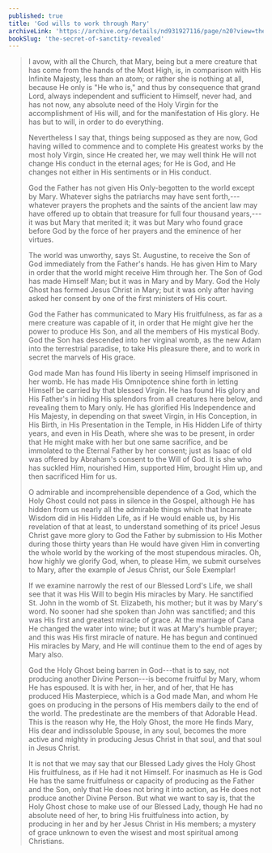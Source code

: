 ```yaml
---
published: true
title: 'God wills to work through Mary'
archiveLink: 'https://archive.org/details/nd931927116/page/n20?view=theater'
bookSlug: 'the-secret-of-sanctity-revealed'
---
```


> I avow, with all the Church, that Mary, being but a mere creature that has come from the hands of the Most High, is, in comparison with His Infinite Majesty, less than an atom; or rather she is nothing at all, because He only is "He who is," and thus by consequence that grand Lord, always independent and sufficient to Himself, never had, and has not now, any absolute need of the Holy Virgin for the accomplishment of His will, and for the manifestation of His glory. He has but to will, in order to do everything.
>
> Nevertheless I say that, things being supposed as they are now, God having willed to commence and to complete His greatest works by the most holy Virgin, since He created her, we may well think He will not change His conduct in the eternal ages; for He is God, and He changes not either in His sentiments or in His conduct.
>
> God the Father has not given His Only-begotten to the world except by Mary. Whatever sighs the patriarchs may have sent forth,---whatever prayers the prophets and the saints of the ancient law may have offered up to obtain that treasure for full four thousand years,---it was but Mary that merited it; it was but Mary who found grace before God by the force of her prayers and the eminence of her virtues.
>
> The world was unworthy, says St. Augustine, to receive the Son of God immediately from the Father's hands. He has given Him to Mary in order that the world might receive Him through her. The Son of God has made Himself Man; but it was in Mary and by Mary. God the Holy Ghost has formed Jesus Christ in Mary; but it was only after having asked her consent by one of the first ministers of His court.
>
> God the Father has communicated to Mary His fruitfulness, as far as a mere creature was capable of it, in order that He might give her the power to produce His Son, and all the members of His mystical Body. God the Son has descended into her virginal womb, as the new Adam into the terrestrial paradise, to take His pleasure there, and to work in secret the marvels of His grace.
>
> God made Man has found His liberty in seeing Himself imprisoned in her womb. He has made His Omnipotence shine forth in letting Himself be carried by that blessed Virgin. He has found His glory and His Father's in hiding His splendors from all creatures here below, and revealing them to Mary only. He has glorified His Independence and His Majesty, in depending on that sweet Virgin, in His Conception, in His Birth, in His Presentation in the Temple, in His Hidden Life of thirty years, and even in His Death, where she was to be present, in order that He might make with her but one same sacrifice, and be immolated to the Eternal Father by her consent; just as Isaac of old was offered by Abraham's consent to the Will of God. It is she who has suckled Him, nourished Him, supported Him, brought Him up, and then sacrificed Him for us.
>
> O admirable and incomprehensible dependence of a God, which the Holy Ghost could not pass in silence in the Gospel, although He has hidden from us nearly all the admirable things which that Incarnate Wisdom did in His Hidden Life, as if He would enable us, by His revelation of that at least, to understand something of its price! Jesus Christ gave more glory to God the Father by submission to His Mother during those thirty years than He would have given Him in converting the whole world by the working of the most stupendous miracles. Oh, how highly we glorify God, when, to please Him, we submit ourselves to Mary, after the example of Jesus Christ, our Sole Exemplar!
>
> If we examine narrowly the rest of our Blessed Lord's Life, we shall see that it was His Will to begin His miracles by Mary. He sanctified St. John in the womb of St. Elizabeth, his mother; but it was by Mary's word. No sooner had she spoken than John was sanctified; and this was His first and greatest miracle of grace. At the marriage of Cana He changed the water into wine; but it was at Mary's humble prayer; and this was His first miracle of nature. He has begun and continued His miracles by Mary, and He will continue them to the end of ages by Mary also.
>
> God the Holy Ghost being barren in God---that is to say, not producing another Divine Person---is become fruitful by Mary, whom He has espoused. It is with her, in her, and of her, that He has produced His Masterpiece, which is a God made Man, and whom He goes on producing in the persons of His members daily to the end of the world. The predestinate are the members of that Adorable Head. This is the reason why He, the Holy Ghost, the more He finds Mary, His dear and indissoluble Spouse, in any soul, becomes the more active and mighty in producing Jesus Christ in that soul, and that soul in Jesus Christ.
>
> It is not that we may say that our Blessed Lady gives the Holy Ghost His fruitfulness, as if He had it not Himself. For inasmuch as He is God He has the same fruitfulness or capacity of producing as the Father and the Son, only that He does not bring it into action, as He does not produce another Divine Person. But what we want to say is, that the Holy Ghost chose to make use of our Blessed Lady, though He had no absolute need of her, to bring His fruitfulness into action, by producing in her and by her Jesus Christ in His members; a mystery of grace unknown to even the wisest and most spiritual among Christians.